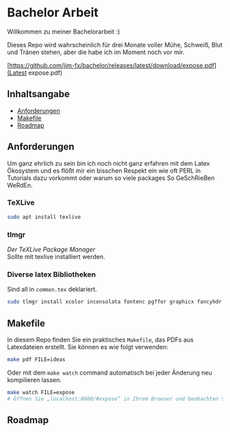 # Bachelor Arbeit

Willkommen zu meiner Bachelorarbeit :)

Dieses Repo wird wahrscheinlich für drei Monate voller Mühe, Schweiß, Blut und Tränen stehen, aber die habe ich im Moment noch vor mir.

[https://github.com/jim-fx/bachelor/releases/latest/download/expose.pdf](Latest expose.pdf)

## Inhaltsangabe

- [Anforderungen](#requirements)
- [Makefile](#makefile)
- [Roadmap](#roadmap)

## Anforderungen

Um ganz ehrlich zu sein bin ich noch nicht ganz erfahren mit dem Latex Ökosystem und es flößt mir ein bisschen Respekt ein wie oft PERL in Tutorials dazu vorkommt oder warum so viele packages So GeSchRieBen WeRdEn.

### TeXLive
```bash
sudo apt install texlive
```

### tlmgr
_Der TeXLive Package Manager_  
Sollte mit texlive installiert werden.

### Diverse latex Bibliotheken
Sind all in `common.tex` deklariert.
```bash
sudo tlmgr install xcolor inconsolata fontenc pgffor graphicx fancyhdr hyperref tcolorbox

```

## Makefile
In diesem Repo finden Sie ein praktisches `Makefile`, das PDFs aus Latexdateien erstellt. Sie können es wie folgt verwenden:

```bash
make pdf FILE=ideas
```

Oder mit dem `make watch` command automatisch bei jeder Änderung neu kompilieren lassen.

```bash
make watch FILE=expose
# Öffnen Sie „localhost:8080/#expose“ in Ihrem Browser und beobachten Sie, wie die *Magie* geschieht
```

## Roadmap
